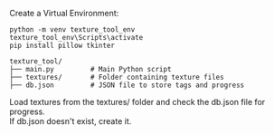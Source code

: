 Create a Virtual Environment:
```
python -m venv texture_tool_env
texture_tool_env\Scripts\activate
pip install pillow tkinter
```
```
texture_tool/
├── main.py         # Main Python script
├── textures/       # Folder containing texture files
├── db.json         # JSON file to store tags and progress
```

Load textures from the textures/ folder and check the db.json file for progress.\
If db.json doesn't exist, create it.
